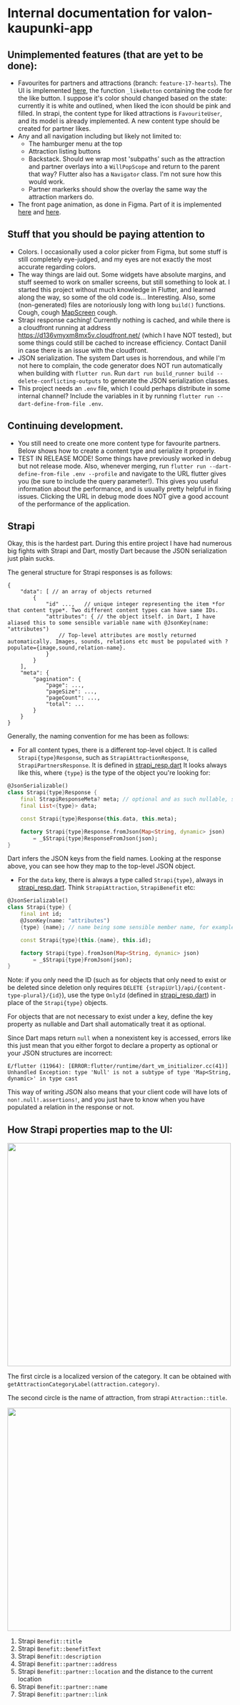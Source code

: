 # Internal documentation for valon-kaupunki-app
## Unimplemented features (that are yet to be done):
- Favourites for partners and attractions (branch: `feature-17-hearts`). The UI is implemented [here](lib/widgets/target_info_overlay.dart), the function `_likeButton` containing the code for the like button. I suppose it's color should changed based on the state: currently it is white and outlined, when liked the icon should be pink and filled. In strapi, the content type for liked attractions is `FavouriteUser`, and its model is already implemented. A new content type should be created for partner likes.
- Any and all navigation including but likely not limited to:
    - The hamburger menu at the top
    - Attraction listing buttons
    - Backstack. Should we wrap most 'subpaths' such as the attraction and partner overlays into a `WillPopScope` and return to the parent that way? Flutter also has a `Navigator` class. I'm not sure how this would work.
    - Partner markerks should show the overlay the same way the attraction markers do.
- The front page animation, as done in Figma. Part of it is implemented [here](lib/screens/welcome_screen.dart) and [here](lib/widgets/welcome_slide_up_animation.dart).

## Stuff that you should be paying attention to
- Colors. I occasionally used a color picker from Figma, but some stuff is still completely eye-judged, and my eyes are not exactly the most accurate regarding colors.
- The way things are laid out. Some widgets have absolute margins, and stuff seemed to work on smaller screens, but still something to look at. I started this project without much knowledge in Flutter, and learned along the way, so some of the old code is... Interesting. Also, some (non-generated) files are notoriously long with long `build()` functions. Cough, cough [MapScreen](lib/screens/map_screen.dart) cough.
- Strapi response caching! Currently nothing is cached, and while there is a cloudfront running at address https://d136vmyxm8mx5v.cloudfront.net/ (which I have NOT tested), but some things could still be cached to increase efficiency. Contact Daniil in case there is an issue with the cloudfront.
- JSON serialization. The system Dart uses is horrendous, and while I'm not here to complain, the code generator does NOT run automatically when building with `flutter run`. Run `dart run build_runner build --delete-conflicting-outputs` to generate the JSON serialization classes.
- This project needs an `.env` file, which I could perhaps distribute in some internal channel? Include the variables in it by running `flutter run --dart-define-from-file .env`.

## Continuing development.
- You still need to create one more content type for favourite partners. Below shows how to create a content type and serialize it properly.
- TEST IN RELEASE MODE! Some things have previously worked in debug but not release mode. Also, whenever merging, run `flutter run --dart-define-from-file .env --profile` and navigate to the URL flutter gives you (be sure to include the query parameter!). This gives you useful information about the performance, and is usually pretty helpful in fixing issues. Clicking the URL in debug mode does NOT give a good account of the performance of the application.

## Strapi
Okay, this is the hardest part. During this entire project I have had numerous big fights with Strapi and Dart, mostly Dart because the JSON serialization just plain sucks.

The general structure for Strapi responses is as follows:
```jsonc
{
    "data": [ // an array of objects returned
        {
            "id" ...,   // unique integer representing the item *for that content type*. Two different content types can have same IDs.
            "attributes": { // the object itself. in Dart, I have aliased this to some sensible variable name with @JsonKey(name: "attributes")
                // Top-level attributes are mostly returned automatically. Images, sounds, relations etc must be populated with ?populate={image,sound,relation-name}.
            }
        }
    ],
    "meta": {
        "pagination": {
            "page": ...,
            "pageSize": ...,
            "pageCount": ...,
            "total": ...
        }
    }
}
```
Generally, the naming convention for me has been as follows:
- For all content types, there is a different top-level object. It is called `Strapi{type}Response`, such as `StrapiAttractionResponse`, `StrapiPartnersResponse`. It is defined in [strapi_resp.dart](lib/api/model/strapi_resp.dart) It looks always like this, where `{type}` is the type of the object you're looking for:
```dart
@JsonSerializable()
class Strapi{type}Response {
    final StrapiResponseMeta? meta; // optional and as such nullable, see below
    final List<{type}> data;

    const Strapi{type}Response(this.data, this.meta);

    factory Strapi{type}Response.fromJson(Map<String, dynamic> json)
        = _$Strapi{type}ResponseFromJson(json);
}
```
Dart infers the JSON keys from the field names. Looking at the response above, you can see how they map to the top-level JSON object.

- For the `data` key, there is always a type called `Strapi{type}`, always in [strapi_resp.dart](lib/api/model/strapi_resp.dart). Think `StrapiAttraction`, `StrapiBenefit` etc:
```dart
@JsonSerializable()
class Strapi{type} {
    final int id;
    @JsonKey(name: "attributes")
    {type} {name}; // name being some sensible member name, for example 'benefit' if the {type} is 'Benefit'.

    const Strapi{type}(this.{name}, this.id);

    factory Strapi{type}.fromJson(Map<String, dynamic> json)
        = _$Strapi{type}FromJson(json);
}
```
Note: if you only need the ID (such as for objects that only need to exist or be deleted since deletion only requires `DELETE {strapiUrl}/api/{content-type-plural}/{id}`), use the type `OnlyId` (defined in [strapi_resp.dart](lib/api/model/strapi_resp.dart)) in place of the `Strapi{type}` objects.

For objects that are not necessary to exist under a key, define the key property as nullable and Dart shall automatically treat it as optional.

Since Dart maps return `null` when a nonexistent key is accessed, errors like this just mean that you either forgot to declare a property as optional or your JSON structures are incorrect:
```
E/flutter (11964): [ERROR:flutter/runtime/dart_vm_initializer.cc(41)] Unhandled Exception: type 'Null' is not a subtype of type 'Map<String, dynamic>' in type cast
```

This way of writing JSON also means that your client code will have lots of `non!.null!.assertions!`, and you just have to know when you have populated a relation in the response or not.

## How Strapi properties map to the UI:
<img src="./attractions_view.png" height=500>

The first circle is a localized version of the category. It can be obtained with `getAttractionCategoryLabel(attraction.category)`.

The second circle is the name of attraction, from strapi `Attraction::title`.

<img src="./coupon_view.png" height=500>

1. Strapi `Benefit::title`
2. Strapi `Benefit::benefitText`
3. Strapi `Benefit::description`
4. Strapi `Benefit::partner::address`
5. Strapi `Benefit::partner::location` and the distance to the current location
6. Strapi `Benefit::partner::name`
7. Strapi `Benefit::partner::link`
